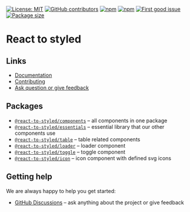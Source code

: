 [![License: MIT](https://img.shields.io/npm/l/@react-to-styled/table)](https://github.com/react-to/react-to-styled/blob/main/LICENSE)
[![GitHub contributors](https://img.shields.io/github/contributors/react-to/react-to-styled)](https://github.com/react-to/react-to-styled/graphs/contributors)
[![npm](https://img.shields.io/npm/v/@react-to-styled/table)](https://www.npmjs.com/package/@react-to-styled/table)
[![npm](https://img.shields.io/npm/dm/@react-to-styled/table)](https://www.npmjs.com/package/@react-to-styled/table)
[![First good issue](https://img.shields.io/github/labels/react-to/react-to-styled/good%20first%20issue?label=Contribute)](https://github.com/react-to/react-to-styled/labels/good%20first%20issue)
[![Package size](https://img.shields.io/bundlephobia/min/@react-to-styled/table/latest)](https://www.npmjs.com/package/@react-to-styled/table)

# React to styled

## Links

- [Documentation](https://react-to.github.io/react-to-styled/)
- [Contributing](https://github.com/react-to/react-to-styled/blob/main/CONTRIBUTE.md)
- [Ask question or give feedback](https://github.com/react-to/react-to-styled/discussions)

## Packages

- [`@react-to-styled/components`](https://github.com/react-to/react-to-styled/tree/main/packages) – all components in one package
- [`@react-to-styled/essentials`](https://github.com/react-to/react-to-styled/tree/main/packages/essentials) – essential library that our other components use
- [`@react-to-styled/table`](https://github.com/react-to/react-to-styled/tree/main/packages/table) – table related components
- [`@react-to-styled/loader`](https://github.com/react-to/react-to-styled/tree/main/packages/loader) – loader component
- [`@react-to-styled/toggle`](https://github.com/react-to/react-to-styled/tree/main/packages/toggle) – toggle component
- [`@react-to-styled/icon`](https://github.com/react-to/react-to-styled/tree/main/packages/icon) – icon component with defined svg icons

## Getting help

We are always happy to help you get started:

- [GitHub Discussions](https://github.com/react-to/react-to-styled/discussions) – ask anything about the project or give feedback
